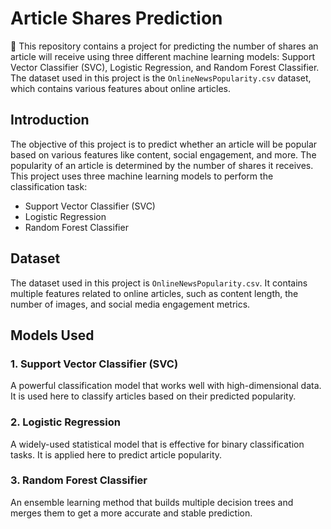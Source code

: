 # Article Shares Prediction

🍏 This repository contains a project for predicting the number of shares an article will receive using three different machine learning models: Support Vector Classifier (SVC), Logistic Regression, and Random Forest Classifier. The dataset used in this project is the `OnlineNewsPopularity.csv` dataset, which contains various features about online articles.

## Introduction

The objective of this project is to predict whether an article will be popular based on various features like content, social engagement, and more. The popularity of an article is determined by the number of shares it receives. This project uses three machine learning models to perform the classification task:

- Support Vector Classifier (SVC)
- Logistic Regression
- Random Forest Classifier

## Dataset

The dataset used in this project is `OnlineNewsPopularity.csv`. It contains multiple features related to online articles, such as content length, the number of images, and social media engagement metrics.

## Models Used

### 1. Support Vector Classifier (SVC)
A powerful classification model that works well with high-dimensional data. It is used here to classify articles based on their predicted popularity.

### 2. Logistic Regression
A widely-used statistical model that is effective for binary classification tasks. It is applied here to predict article popularity.

### 3. Random Forest Classifier
An ensemble learning method that builds multiple decision trees and merges them to get a more accurate and stable prediction.
